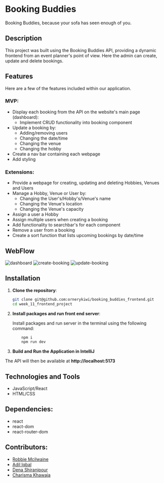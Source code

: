 # Booking Buddies

Booking Buddies, because your sofa has seen enough of you.

## Description
This project was built using the Booking Buddies API, providing a dynamic frontend from an event planner's point of view. Here the admin can create, update and delete bookings. 


## Features

Here are a few of the features included within our application.

### MVP:

* Display each booking from the API on the website's main page (dashboard):
    * Implement CRUD functionality into booking component
* Update a booking by:
    * Adding/removing users
    * Changing the date/time
    * Changing the venue
    * Changing the hobby
* Create a nav bar containing each webpage
* Add styling

### Extensions:

* Provide a webpage for creating, updating and deleting Hobbies, Venues and Users
* Manage a Hobby, Venue or User by:
    * Changing the User's/Hobby's/Venue's name
    * Changing the Venue's location
    * Changing the Venue's capacity
* Assign a user a Hobby
* Assign multiple users when creating a booking
* Add functionality to searchbar's for each component
* Remove a user from a booking
* Create a sort function that lists upcoming bookings by date/time

## WebFlow

![dashboard](week_11_frontend_project/src/assets/dashboard.png)
![create-booking](week_11_frontend_project/src/assets/create-booking.png)
![update-booking](week_11_frontend_project/src/assets/update-booking.png)

## Installation

1. **Clone the repository**:

   ```sh
   git clone git@github.com:ornerykiwi/booking_buddies_frontend.git
   cd week_11_frontend_project
   ```

2. **Install packages and run front end server**:

    Install packages and run server in the terminal using the following command:

    ```sh
        npm i
        npm run dev
    ```

3. **Build and Run the Application in IntelliJ**

The API will then be available at **http://localhost:5173**

## Technologies and Tools

* JavaScript/React
* HTML/CSS

## Dependencies:

* react
* react-dom
* react-router-dom

## Contributors:

* [Robbie Mcilwaine](https://github.com/robbiemcilwaine)
* [Adil Iqbal](https://github.com/AdilIqbal95)
* [Dena Shiranipour](https://github.com/dena-shiranipour)
* [Charisma Khawaja](https://github.com/ornerykiwi)
